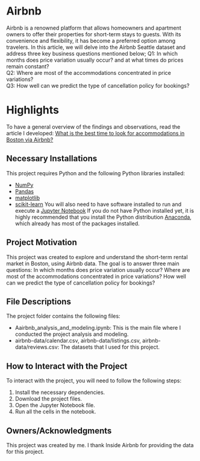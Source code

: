 # Airbnb
Airbnb is a renowned platform that allows homeowners and apartment owners to offer their properties for short-term stays to guests. With its convenience and flexibility, it has become a preferred option among travelers. In this article, we will delve into the Airbnb Seattle dataset and address three key business questions mentioned below;
Q1: In which months does price variation usually occur? and at what times do prices remain constant?<br/>
Q2: Where are most of the accommodations concentrated in price variations? <br/>
Q3: How well can we predict the type of cancellation policy for bookings?
# Highlights
To have a general overview of the findings and observations, read the article I developed: 
[What is the best time to look for accommodations in Boston via Airbnb?](https://medium.com@escrevenataliawhat-is-the-best-time-to-look-for-accommodations-in-boston-via-airbnb-bca5dbee77dd)
## Necessary Installations
This project requires Python and the following Python libraries installed:
- [NumPy](<Extracted URL content from url:  http://www.numpy.org/>)
- [Pandas](http://pandas.pydata.org)
- [matplotlib](<Extracted URL content from url:  http://matplotlib.org/>)
- [scikit-learn](<Extracted URL content from url:  http://scikit-learn.org/stable/>)
You will also need to have software installed to run and execute a [Jupyter Notebook](<Extracted URL content from url:  http://ipython.org/notebook.html>)
If you do not have Python installed yet, it is highly recommended that you install the Python distribution [Anaconda](<Could not extract content from url: http://continuum.io/downloads because 404 HTTP code>), which already has most of the packages installed.
## Project Motivation
This project was created to explore and understand the short-term rental market in Boston, using Airbnb data. The goal is to answer three main questions: In which months does price variation usually occur? Where are most of the accommodations concentrated in price variations? How well can we predict the type of cancellation policy for bookings?
## File Descriptions
The project folder contains the following files:
- Aairbnb_analysis_and_modeling.ipynb: This is the main file where I conducted the project analysis and modeling.
- airbnb-data/calendar.csv, airbnb-data/listings.csv, airbnb-data/reviews.csv: The datasets that I used for this project.
## How to Interact with the Project
To interact with the project, you will need to follow the following steps:
1. Install the necessary dependencies.
2. Download the project files.
3. Open the Jupyter Notebook file.
4. Run all the cells in the notebook.
## Owners/Acknowledgments
This project was created by me. I thank Inside Airbnb for providing the data for this project.
